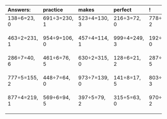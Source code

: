 | Answers: | practice | makes | perfect | ! |
| :--- | :--- | :--- | :--- | :--- |
| 138÷6=23, 0 | 691÷3=230, 1 | 523÷4=130, 3 | 216÷3=72, 0 | 778÷4=194, 2 | 
|   |   |   |   |   | 
|   |   |   |   |   | 
|   |   |   |   |   | 
| 463÷2=231, 1 | 954÷9=106, 0 | 457÷4=114, 1 | 999÷4=249, 3 | 192÷2=96, 0 | 
|   |   |   |   |   | 
|   |   |   |   |   | 
|   |   |   |   |   | 
| 286÷7=40, 6 | 461÷6=76, 5 | 630÷2=315, 0 | 128÷6=21, 2 | 287÷6=47, 5 | 
|   |   |   |   |   | 
|   |   |   |   |   | 
|   |   |   |   |   | 
| 777÷5=155, 2 | 448÷7=64, 0 | 973÷7=139, 0 | 141÷8=17, 5 | 803÷4=200, 3 | 
|   |   |   |   |   | 
|   |   |   |   |   | 
|   |   |   |   |   | 
| 877÷4=219, 1 | 569÷6=94, 5 | 397÷5=79, 2 | 315÷5=63, 0 | 970÷4=242, 2 | 
|   |   |   |   |   | 
|   |   |   |   |   | 
|   |   |   |   |   | 
